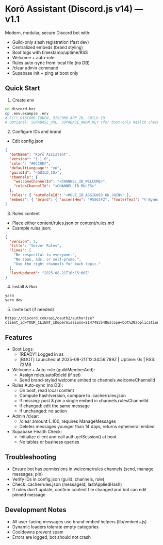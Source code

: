 # Korō Assistant (Discord.js v14) — v1.1

Modern, modular, secure Discord bot with:
- Guild-only slash registration (fast dev)
- Centralized embeds (brand styling)
- Boot logs with timestamp/uptime/RSS
- Welcome + auto-role
- Rules auto-sync from local file (no DB)
- /clear admin command
- Supabase init + ping at boot only

## Quick Start

1) Create env
```bash
cd discord-bot
cp .env.example .env
# Fill DISCORD_TOKEN, DISCORD_APP_ID, GUILD_ID
# Optional: SUPABASE_URL, SUPABASE_ANON_KEY (for boot-only health check)
```

2) Configure IDs and brand
- Edit config.json
```json
{
  "botName": "Korō Assistant",
  "version": "1.1.0",
  "color": "#0CC0DF",
  "defaultLanguage": "en",
  "guildId": "<GUILD_ID>",
  "channels": {
    "welcomeChannelId": "<CHANNEL_ID_WELCOME>",
    "rulesChannelId": "<CHANNEL_ID_RULES>"
  },
  "roles": { "autoRoleId": "<ROLE_ID_ASSIGNED_ON_JOIN>" },
  "embeds": { "brand": { "accentHex": "#5865F2", "footerText": "© Bynex", "thumbnailUrl": "" } }
}
```

3) Rules content
- Place either content/rules.json or content/rules.md
- Example rules.json:
```json
{
  "version": 3,
  "title": "Server Rules",
  "lines": [
    "Be respectful to everyone.",
    "No spam, ads, or self-promo.",
    "Use the right channels for each topic."
  ],
  "lastUpdated": "2025-08-21T10:15:00Z"
}
```

4) Install & Run
```bash
yarn
yarn dev
```

5) Invite bot (if needed)
```
https://discord.com/api/oauth2/authorize?client_id=YOUR_CLIENT_ID&permissions=2147483648&scope=bot%20applications.commands
```

## Features
- Boot Logs:
  - [READY] Logged in as <bot>
  - [BOOT] Launched at 2025-08-21T12:34:56.789Z | Uptime: 0s | RSS: 72MB
- Welcome + Auto-role (guildMemberAdd):
  - Assign roles.autoRoleId (if set)
  - Send brand-styled welcome embed to channels.welcomeChannelId
- Rules Auto-sync (no DB):
  - On boot, read local content
  - Compute hash/version, compare to .cache/rules.json
  - If missing: post & pin a single embed in channels.rulesChannelId
  - If changed: edit the same message
  - If unchanged: no action
- Admin /clear:
  - /clear amount:1..100, requires ManageMessages
  - Deletes messages younger than 14 days, returns ephemeral embed
- Supabase Health Check:
  - Initialize client and call auth.getSession() at boot
  - No tables or business queries

## Troubleshooting
- Ensure bot has permissions in welcome/rules channels (send, manage messages, pin)
- Verify IDs in config.json (guild, channels, role)
- Check .cache/rules.json (messageId, lastAppliedHash)
- If rules don’t update, confirm content file changed and bot can edit pinned message

## Development Notes
- All user-facing messages use brand embed helpers (lib/embeds.js)
- Dynamic loaders tolerate empty categories
- Cooldowns prevent spam
- Errors are logged; bot should not crash